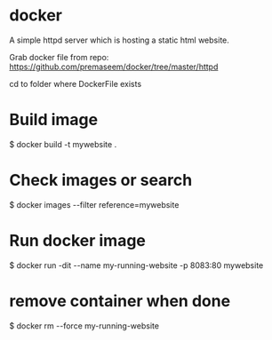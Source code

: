 # docker

A simple httpd server which is hosting a static html website. 

Grab docker file from repo: https://github.com/premaseem/docker/tree/master/httpd

cd to folder where DockerFile exists

# Build image 
$ docker build -t mywebsite .    


# Check images or search 
$ docker images --filter reference=mywebsite


# Run docker image 
$ docker run -dit --name my-running-website -p 8083:80 mywebsite


# remove container when done
$ docker rm --force my-running-website
